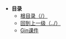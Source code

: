 * **目录**
  * [根目录（/）](/README)
  * [回到上一级（../）](/study/GoLang/go-Gin/README)
  * [Gin课件](/study/GoLang/go-Gin/gin-Gorm/Gin感情参考書(课件))

